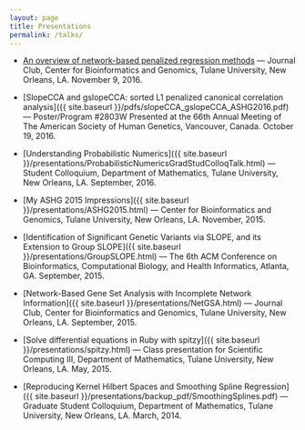 ```yaml
---
layout: page
title: Presentations 
permalink: /talks/
---
```


* [An overview of network-based penalized regression methods](http://www.alexejgossmann.com/network_based_regression_talk/index.html#/) &mdash; Journal Club, Center for Bioinformatics and Genomics, Tulane University, New Orleans, LA. November 9, 2016.

* [SlopeCCA and gslopeCCA: sorted L1 penalized canonical correlation analysis]({{ site.baseurl }}/pdfs/slopeCCA_gslopeCCA_ASHG2016.pdf) &mdash; Poster/Program #2803W Presented at the 66th Annual Meeting of The American Society of Human Genetics, Vancouver, Canada. October 19, 2016.

* [Understanding Probabilistic Numerics]({{ site.baseurl }}/presentations/ProbabilisticNumericsGradStudColloqTalk.html) &mdash; Student Colloquium, Department of Mathematics, Tulane University, New Orleans, LA. September, 2016.

* [My ASHG 2015 Impressions]({{ site.baseurl }}/presentations/ASHG2015.html) &mdash; Center for Bioinformatics and Genomics, Tulane University, New Orleans, LA. November, 2015.

* [Identification of Significant Genetic Variants via SLOPE, and its Extension to Group SLOPE]({{ site.baseurl }}/presentations/GroupSLOPE.html) &mdash;  The 6th ACM Conference on Bioinformatics, Computational Biology, and Health Informatics, Atlanta, GA. September, 2015.

* [Network-Based Gene Set Analysis with Incomplete Network Information]({{ site.baseurl }}/presentations/NetGSA.html) &mdash; Journal Club, Center for Bioinformatics and Genomics, Tulane University, New Orleans, LA. September, 2015.

* [Solve differential equations in Ruby with spitzy]({{ site.baseurl }}/presentations/spitzy.html) &mdash; Class presentation for Scientific Computing III, Department of Mathematics, Tulane University, New Orleans, LA. May, 2015.

* [Reproducing Kernel Hilbert Spaces and Smoothing Spline Regression]({{ site.baseurl }}/presentations/backup_pdf/SmoothingSplines.pdf) &mdash; Graduate Student Colloquium, Department of Mathematics, Tulane University, New Orleans, LA. March, 2014.
